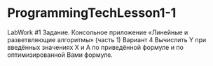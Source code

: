 # ProgrammingTechLesson1-1
LabWork #1
Задание.
Консольное приложение «Линейные и разветвляющие алгоритмы» (часть 1)
Вариант 4
Вычислить Y при введённых значениях X и A по приведённой формуле и по оптимизированной Вами формуле.
